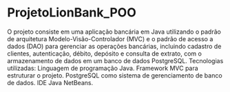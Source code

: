 # ProjetoLionBank_POO
 O projeto consiste em uma aplicação bancária em Java utilizando o padrão de arquitetura Modelo-Visão-Controlador (MVC) e o padrão de acesso a dados (DAO) para gerenciar as operações bancárias, incluindo cadastro de clientes, autenticação, débito, depósito e consulta de extrato, com o armazenamento de dados em um banco de dados PostgreSQL. Tecnologias utilizadas:  Linguagem de programação Java. Framework MVC para estruturar o projeto. PostgreSQL como sistema de gerenciamento de banco de dados. IDE Java NetBeans.
